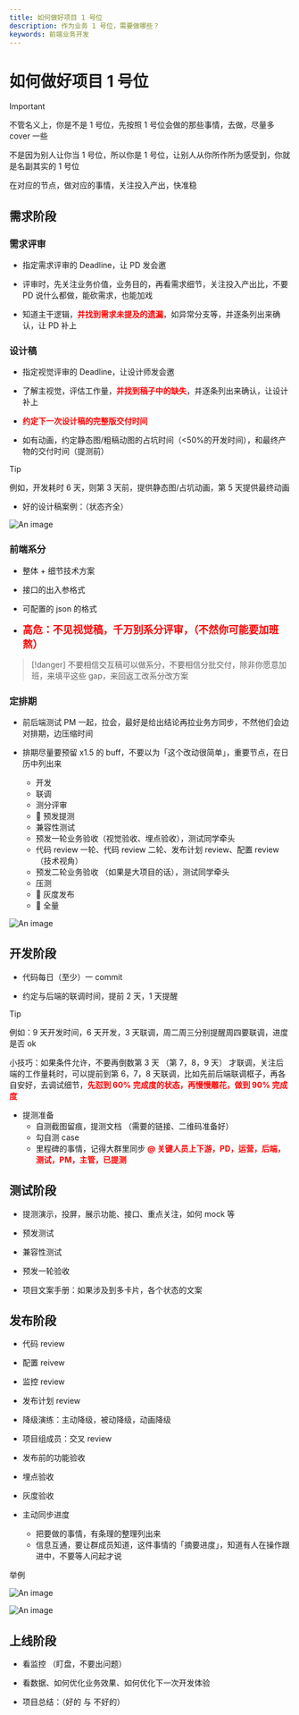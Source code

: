 ```yaml
---
title: 如何做好项目 1 号位
description: 作为业务 1 号位，需要做哪些？
keywords: 前端业务开发
---
```


# 如何做好项目 1 号位

> [!important]
> 不管名义上，你是不是 1 号位，先按照 1 号位会做的那些事情，去做，尽量多 cover 一些
>
> 不是因为别人让你当 1 号位，所以你是 1 号位，让别人从你所作所为感受到，你就是名副其实的 1 号位
>
> 在对应的节点，做对应的事情，关注投入产出，快准稳

## 需求阶段

### 需求评审

- 指定需求评审的 Deadline，让 PD 发会邀

- 评审时，先关注业务价值，业务目的，再看需求细节，关注投入产出比，不要 PD 说什么都做，能砍需求，也能加戏

- 知道主干逻辑，**<font color=red>并找到需求未提及的遗漏</font>**，如异常分支等，并逐条列出来确认，让 PD 补上

### 设计稿

- 指定视觉评审的 Deadline，让设计师发会邀

- 了解主视觉，评估工作量，**<font color=red>并找到稿子中的缺失</font>**，并逐条列出来确认，让设计补上

- **<font color=red>约定下一次设计稿的完整版交付时间</font>**

- 如有动画，约定静态图/粗稿动图的占坑时间（<50%的开发时间），和最终产物的交付时间（提测前）

> [!tip]
> 例如，开发耗时 6 天，则第 3 天前，提供静态图/占坑动画，第 5 天提供最终动画

- 好的设计稿案例：（状态齐全）

![An image](https://cdn.jsdmirror.com/gh/zxwin0125/image-repo/img/Work/01.png)

### 前端系分

- 整体 + 细节技术方案

- 接口的出入参格式

- 可配置的 json 的格式

- **<font size=4 color=red>高危：不见视觉稿，千万别系分评审，（不然你可能要加班熬）</font>**

> [!danger]
> 不要相信交互稿可以做系分，不要相信分批交付，除非你愿意加班，来填平这些 gap，来回返工改系分改方案

### 定排期

- 前后端测试 PM 一起，拉会，最好是给出结论再拉业务方同步，不然他们会边对排期，边压缩时间
- 排期尽量要预留 x1.5 的 buff，不要以为「这个改动很简单」，重要节点，在日历中列出来

  - 开发
  - 联调
  - 测分评审
  - :triangular_flag_on_post: 预发提测
  - 兼容性测试
  - 预发一轮业务验收（视觉验收、埋点验收），测试同学牵头
  - 代码 review 一轮、代码 review 二轮、发布计划 review、配置 review （技术视角）
  - 预发二轮业务验收 （如果是大项目的话），测试同学牵头
  - 压测
  - :triangular_flag_on_post: 灰度发布
  - :triangular_flag_on_post: 全量

![An image](https://cdn.jsdmirror.com/gh/zxwin0125/image-repo/img/Work/02.png)

## 开发阶段

- 代码每日（至少）一 commit

- 约定与后端的联调时间，提前 2 天，1 天提醒

> [!tip]
> 例如：9 天开发时间，6 天开发，3 天联调，周二周三分别提醒周四要联调，进度是否 ok
>
> 小技巧：如果条件允许，不要再倒数第 3 天 （第 7，8，9 天） 才联调，关注后端的工作量耗时，可以提前到第 6，7，8 天联调，比如先前后端联调框子，再各自安好，去调试细节，**<font color=red>先怼到 60% 完成度的状态，再慢慢雕花，做到 90% 完成度</font>**

- 提测准备
  - 自测截图留痕，提测文档 （需要的链接、二维码准备好）
  - 勾自测 case
  - 里程碑的事情，记得大群里同步 **<font color=red>@ 关键人员上下游，PD，运营，后端，测试，PM，主管，已提测</font>**

## 测试阶段

- 提测演示，投屏，展示功能、接口、重点关注，如何 mock 等

- 预发测试

- 兼容性测试

- 预发一轮验收

- 项目文案手册：如果涉及到多卡片，各个状态的文案

## 发布阶段

- 代码 review
- 配置 reivew

- 监控 review

- 发布计划 review

- 降级演练：主动降级，被动降级，动画降级

- 项目组成员：交叉 review

- 发布前的功能验收

- 埋点验收

- 灰度验收

- 主动同步进度

  - 把要做的事情，有条理的整理列出来
  - 信息互通，要让群成员知道，这件事情的「摘要进度」，知道有人在操作跟进中，不要等人问起才说

举例

![An image](https://cdn.jsdmirror.com/gh/zxwin0125/image-repo/img/Work/03.png)

![An image](https://cdn.jsdmirror.com/gh/zxwin0125/image-repo/img/Work/04.png)

## 上线阶段

- 看监控 （盯盘，不要出问题）

- 看数据、如何优化业务效果、如何优化下一次开发体验

- 项目总结：（好的 与 不好的）

